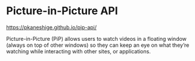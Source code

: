 # Picture-in-Picture API

https://pkaneshige.github.io/pip-api/

Picture-in-Picture (PiP) allows users to watch videos in a floating window (always on top of other windows) so they can keep an eye on what they’re watching while interacting with other sites, or applications.